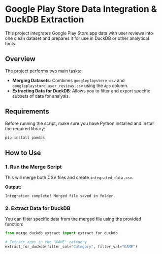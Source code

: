 # Google Play Store Data Integration & DuckDB Extraction

This project integrates Google Play Store app data with user reviews into one clean dataset and prepares it for use in DuckDB or other analytical tools.

## Overview

The project performs two main tasks:

- **Merging Datasets**: Combines `googleplaystore.csv` and `googleplaystore_user_reviews.csv` using the `App` column.
- **Extracting Data for DuckDB**: Allows you to filter and export specific subsets of data for analysis.

## Requirements

Before running the script, make sure you have Python installed and install the required library:

```bash
pip install pandas
```

## How to Use

### 1. Run the Merge Script

This will merge both CSV files and create `integrated_data.csv`.

**Output:**
```
Integration complete! Merged file saved in folder.
```

### 2. Extract Data for DuckDB

You can filter specific data from the merged file using the provided function:

```python
from merge_duckdb_extract import extract_for_duckdb

# Extract apps in the "GAME" category
extract_for_duckdb(filter_col="Category", filter_val="GAME")
